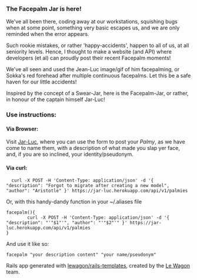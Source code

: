### The Facepalm Jar is here!

We've all been there, coding away at our workstations, squishing bugs when at some point, something very basic escapes us, and we are only reminded when the error appears.

Such rookie mistakes, or rather 'happy-accidents', happen to all of us, at all seniority levels. Hence, I thought to make a website (and API) where developers (et al) can proudly post their recent Facepalm moments!

We've all seen and used the Jean-Luc image/gif of him facepalming, or Sokka's red forehead after multiple continuous facepalms. Let this be a safe haven for our little accidents!

Inspired by the concept of a Swear-Jar, here is the Facepalm-Jar, or rather, in honour of the captain himself Jar-Luc!

### Use instructions:

#### Via Browser:
Visit [Jar-Luc](https://jar-luc.herokuapp.com/), where you can use the form to post your *Palmy*, as we have come to name them, with a description of what made you slap yer face, and, if you are so inclined, your identity/pseudonym.

#### Via curl:
```
  curl -X POST -H 'Content-Type: application/json' -d '{ "description": "Forgot to migrate after creating a new model", "author": "Aristotle" }' https://jar-luc.herokuapp.com/api/v1/palmies
```
Or, with this handy-dandy function in your ~/.aliases file
```
facepalm(){
        curl -X POST -H 'Content-Type: application/json' -d '{ "description": "'"$1"'", "author": "'"$2"'" }' https://jar-luc.herokuapp.com/api/v1/palmies
} 
```
And use it like so:
```
facepalm "your description content" "your name/pseudonym"
```
Rails app generated with [lewagon/rails-templates](https://github.com/lewagon/rails-templates), created by the [Le Wagon](https://www.lewagon.com) team.
